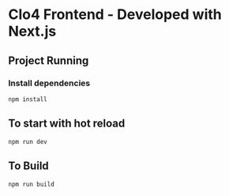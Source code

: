 # Clo4 Frontend - Developed with Next.js

## Project Running

### Install dependencies
`npm install`

## To start with hot reload 
`npm run dev`

## To Build
`npm run build`
